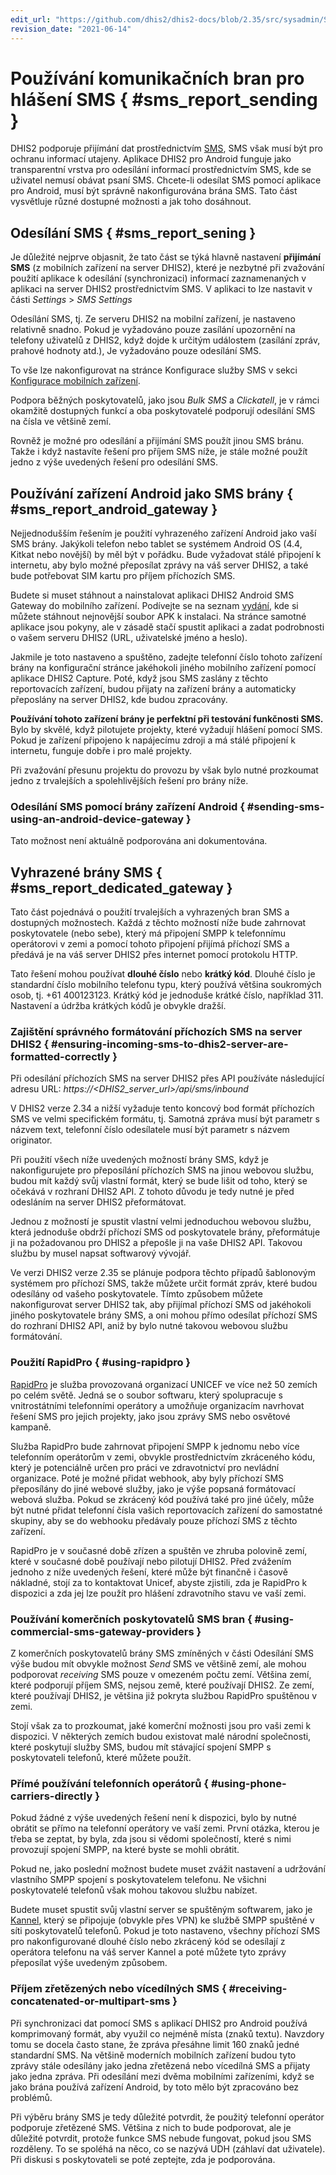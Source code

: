 ```yaml
---
edit_url: "https://github.com/dhis2/dhis2-docs/blob/2.35/src/sysadmin/SMS-reporting.md"
revision_date: "2021-06-14"
---
```


# Používání komunikačních bran pro hlášení SMS { #sms_report_sending }

DHIS2 podporuje přijímání dat prostřednictvím [SMS](https://docs.dhis2.org/master/en/dhis2_user_manual_en/mobile.html), SMS však musí být pro ochranu informací utajeny. Aplikace DHIS2 pro Android funguje jako transparentní vrstva pro odesílání informací prostřednictvím SMS, kde se uživatel nemusí obávat psaní SMS. Chcete-li odesílat SMS pomocí aplikace pro Android, musí být správně nakonfigurována brána SMS. Tato část vysvětluje různé dostupné možnosti a jak toho dosáhnout.

## Odesílání SMS { #sms_report_sening }

Je důležité nejprve objasnit, že tato část se týká hlavně nastavení **přijímání SMS** (z mobilních zařízení na server DHIS2), které je nezbytné při zvažování použití aplikace k odesílání (synchronizaci) informací zaznamenaných v aplikaci na server DHIS2 prostřednictvím SMS. V aplikaci to lze nastavit v části _Settings_ > _SMS Settings_

Odesílání SMS, tj. Ze serveru DHIS2 na mobilní zařízení, je nastaveno relativně snadno. Pokud je vyžadováno pouze zasílání upozornění na telefony uživatelů z DHIS2, když dojde k určitým událostem (zasílání zpráv, prahové hodnoty atd.), Je vyžadováno pouze odesílání SMS.

To vše lze nakonfigurovat na stránce Konfigurace služby SMS v sekci [Konfigurace mobilních zařízení](https://docs.dhis2.org/master/en/user/html/mobile_sms_service.html).

Podpora běžných poskytovatelů, jako jsou _Bulk SMS_ a _Clickatell_, je v rámci okamžitě dostupných funkcí a oba poskytovatelé podporují odesílání SMS na čísla ve většině zemí.

Rovněž je možné pro odesílání a přijímání SMS použít jinou SMS bránu. Takže i když nastavíte řešení pro příjem SMS níže, je stále možné použít jedno z výše uvedených řešení pro odesílání SMS.

## Používání zařízení Android jako SMS brány { #sms_report_android_gateway }

Nejjednodušším řešením je použití vyhrazeného zařízení Android jako vaší SMS brány. Jakýkoli telefon nebo tablet se systémem Android OS (4.4, Kitkat nebo novější) by měl být v pořádku. Bude vyžadovat stálé připojení k internetu, aby bylo možné přeposílat zprávy na váš server DHIS2, a také bude potřebovat SIM kartu pro příjem příchozích SMS.

Budete si muset stáhnout a nainstalovat aplikaci DHIS2 Android SMS Gateway do mobilního zařízení. Podívejte se na seznam [vydání](https://github.com/dhis2/dhis2-sms-android-gateway/releases), kde si můžete stáhnout nejnovější soubor APK k instalaci. Na stránce samotné aplikace jsou pokyny, ale v zásadě stačí spustit aplikaci a zadat podrobnosti o vašem serveru DHIS2 (URL, uživatelské jméno a heslo).

Jakmile je toto nastaveno a spuštěno, zadejte telefonní číslo tohoto zařízení brány na konfigurační stránce jakéhokoli jiného mobilního zařízení pomocí aplikace DHIS2 Capture. Poté, když jsou SMS zaslány z těchto reportovacích zařízení, budou přijaty na zařízení brány a automaticky přeposlány na server DHIS2, kde budou zpracovány.

**Používání tohoto zařízení brány je perfektní při testování funkčnosti SMS.** Bylo by skvělé, když pilotujete projekty, které vyžadují hlášení pomocí SMS. Pokud je zařízení připojeno k napájecímu zdroji a má stálé připojení k internetu, funguje dobře i pro malé projekty.

Při zvažování přesunu projektu do provozu by však bylo nutné prozkoumat jedno z trvalejších a spolehlivějších řešení pro brány níže.

### Odesílání SMS pomocí brány zařízení Android { #sending-sms-using-an-android-device-gateway }

Tato možnost není aktuálně podporována ani dokumentována.

## Vyhrazené brány SMS { #sms_report_dedicated_gateway }

Tato část pojednává o použití trvalejších a vyhrazených bran SMS a dostupných možnostech. Každá z těchto možností níže bude zahrnovat poskytovatele (nebo sebe), který má připojení SMPP k telefonnímu operátorovi v zemi a pomocí tohoto připojení přijímá příchozí SMS a předává je na váš server DHIS2 přes internet pomocí protokolu HTTP.

Tato řešení mohou používat **dlouhé číslo** nebo **krátký kód**. Dlouhé číslo je standardní číslo mobilního telefonu typu, který používá většina soukromých osob, tj. +61 400123123. Krátký kód je jednoduše krátké číslo, například 311. Nastavení a údržba krátkých kódů je obvykle dražší.

### Zajištění správného formátování příchozích SMS na server DHIS2 { #ensuring-incoming-sms-to-dhis2-server-are-formatted-correctly }

Při odesílání příchozích SMS na server DHIS2 přes API používáte následující adresu URL: _https://<DHIS2_server_url>/api/sms/inbound_

V DHIS2 verze 2.34 a nižší vyžaduje tento koncový bod formát příchozích SMS ve velmi specifickém formátu, tj. Samotná zpráva musí být parametr s názvem text, telefonní číslo odesílatele musí být parametr s názvem originator.

Při použití všech níže uvedených možností brány SMS, když je nakonfigurujete pro přeposílání příchozích SMS na jinou webovou službu, budou mít každý svůj vlastní formát, který se bude lišit od toho, který se očekává v rozhraní DHIS2 API. Z tohoto důvodu je tedy nutné je před odesláním na server DHIS2 přeformátovat.

Jednou z možností je spustit vlastní velmi jednoduchou webovou službu, která jednoduše obdrží příchozí SMS od poskytovatele brány, přeformátuje ji na požadovanou pro DHIS2 a přepošle ji na vaše DHIS2 API. Takovou službu by musel napsat softwarový vývojář.

Ve verzi DHIS2 verze 2.35 se plánuje podpora těchto případů šablonovým systémem pro příchozí SMS, takže můžete určit formát zpráv, které budou odesílány od vašeho poskytovatele. Tímto způsobem můžete nakonfigurovat server DHIS2 tak, aby přijímal příchozí SMS od jakéhokoli jiného poskytovatele brány SMS, a oni mohou přímo odesílat příchozí SMS do rozhraní DHIS2 API, aniž by bylo nutné takovou webovou službu formátování.

### Použití RapidPro { #using-rapidpro }

[RapidPro](https://rapidpro.io/) je služba provozovaná organizací UNICEF ve více než 50 zemích po celém světě. Jedná se o soubor softwaru, který spolupracuje s vnitrostátními telefonními operátory a umožňuje organizacím navrhovat řešení SMS pro jejich projekty, jako jsou zprávy SMS nebo osvětové kampaně.

Služba RapidPro bude zahrnovat připojení SMPP k jednomu nebo více telefonním operátorům v zemi, obvykle prostřednictvím zkráceného kódu, který je potenciálně určen pro práci ve zdravotnictví pro nevládní organizace. Poté je možné přidat webhook, aby byly příchozí SMS přeposílány do jiné webové služby, jako je výše popsaná formátovací webová služba. Pokud se zkrácený kód používá také pro jiné účely, může být nutné přidat telefonní čísla vašich reportovacích zařízení do samostatné skupiny, aby se do webhooku předávaly pouze příchozí SMS z těchto zařízení.

RapidPro je v současné době zřízen a spuštěn ve zhruba polovině zemí, které v současné době používají nebo pilotují DHIS2. Před zvážením jednoho z níže uvedených řešení, které může být finančně i časově nákladné, stojí za to kontaktovat Unicef, abyste zjistili, zda je RapidPro k dispozici a zda jej lze použít pro hlášení zdravotního stavu ve vaší zemi.

### Používání komerčních poskytovatelů SMS bran { #using-commercial-sms-gateway-providers }

Z komerčních poskytovatelů brány SMS zmíněných v části Odesílání SMS výše budou mít obvykle možnost _Send_ SMS ve většině zemí, ale mohou podporovat _receiving_  SMS pouze v omezeném počtu zemí. Většina zemí, které podporují příjem SMS, nejsou země, které používají DHIS2. Ze zemí, které používají DHIS2, je většina již pokryta službou RapidPro spuštěnou v zemi.

Stojí však za to prozkoumat, jaké komerční možnosti jsou pro vaši zemi k dispozici. V některých zemích budou existovat malé národní společnosti, které poskytují služby SMS, budou mít stávající spojení SMPP s poskytovateli telefonů, které můžete použít.

### Přímé používání telefonních operátorů { #using-phone-carriers-directly }

Pokud žádné z výše uvedených řešení není k dispozici, bylo by nutné obrátit se přímo na telefonní operátory ve vaší zemi. První otázka, kterou je třeba se zeptat, by byla, zda jsou si vědomi společností, které s nimi provozují spojení SMPP, na které byste se mohli obrátit.

Pokud ne, jako poslední možnost budete muset zvážit nastavení a udržování vlastního SMPP spojení s poskytovatelem telefonu. Ne všichni poskytovatelé telefonů však mohou takovou službu nabízet.

Budete muset spustit svůj vlastní server se spuštěným softwarem, jako je [Kannel](https://www.kannel.org/), který se připojuje (obvykle přes VPN) ke službě SMPP spuštěné v síti poskytovatelů telefonů. Pokud je toto nastaveno, všechny příchozí SMS pro nakonfigurované dlouhé číslo nebo zkrácený kód se odesílají z operátora telefonu na váš server Kannel a poté můžete tyto zprávy přeposílat výše uvedeným způsobem.

### Příjem zřetězených nebo vícedílných SMS { #receiving-concatenated-or-multipart-sms }

Při synchronizaci dat pomocí SMS s aplikací DHIS2 pro Android používá komprimovaný formát, aby využil co nejméně místa (znaků textu). Navzdory tomu se docela často stane, že zpráva přesáhne limit 160 znaků jedné standardní SMS. Na většině moderních mobilních zařízení budou tyto zprávy stále odesílány jako jedna zřetězená nebo vícedílná SMS a přijaty jako jedna zpráva. Při odesílání mezi dvěma mobilními zařízeními, když se jako brána používá zařízení Android, by toto mělo být zpracováno bez problémů.

Při výběru brány SMS je tedy důležité potvrdit, že použitý telefonní operátor podporuje zřetězené SMS. Většina z nich to bude podporovat, ale je důležité potvrdit, protože funkce SMS nebude fungovat, pokud jsou SMS rozděleny. To se spoléhá na něco, co se nazývá UDH (záhlaví dat uživatele). Při diskusi s poskytovateli se poté zeptejte, zda je podporována.
